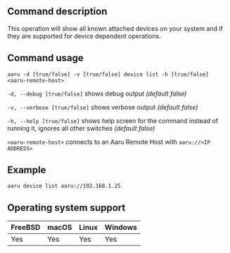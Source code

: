 ## Command description
This operation will show all known attached devices on your system and if they are supported for device dependent operations.

## Command usage
```aaru -d [true/false] -v [true/false] device list -h [true/false] <aaru-remote-host>```

```-d, --debug [true/false]``` shows debug output *(default false)*

```-v, --verbose [true/false]``` shows verbose output *(default false)*

```-h, --help [true/false]``` shows help screen for the command instead of running it, ignores all other switches *(default false)*

```<aaru-remote-host>``` connects to an Aaru Remote Host with ```aaru://<IP ADDRESS>```

## Example
```aaru device list aaru://192.168.1.25```

## Operating system support

|FreeBSD|macOS|Linux|Windows|
|---|---|---|---|
|Yes|Yes|Yes|Yes|